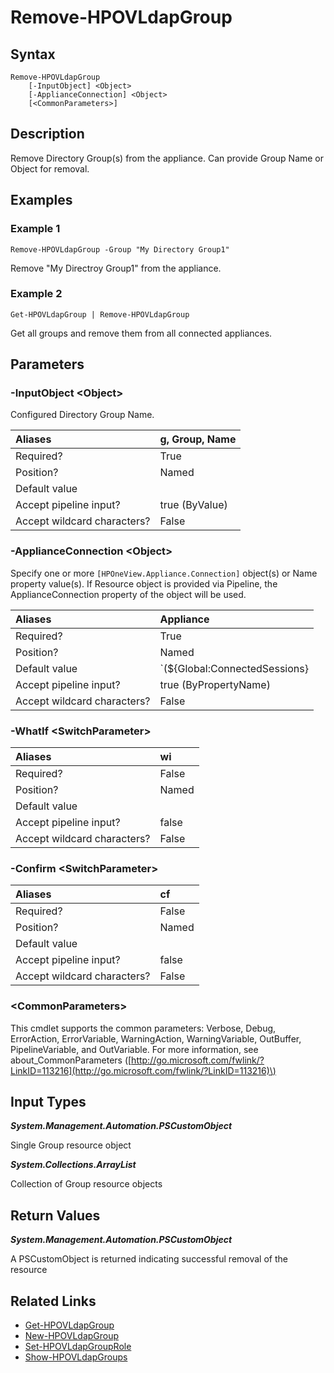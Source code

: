 ﻿---
description: Remove Directory Group.
---

# Remove-HPOVLdapGroup

## Syntax

```text
Remove-HPOVLdapGroup
    [-InputObject] <Object>
    [-ApplianceConnection] <Object>
    [<CommonParameters>]
```

## Description

Remove Directory Group(s) from the appliance. Can provide Group Name or Object for removal.

## Examples

###  Example 1 

```text
Remove-HPOVLdapGroup -Group "My Directory Group1"

```

Remove "My Directroy Group1" from the appliance.

###  Example 2 

```text
Get-HPOVLdapGroup | Remove-HPOVLdapGroup

```

Get all groups and remove them from all connected appliances.

## Parameters

### -InputObject &lt;Object&gt;

Configured Directory Group Name.

| Aliases | g, Group, Name |
| :--- | :--- |
| Required? | True |
| Position? | Named |
| Default value |  |
| Accept pipeline input? | true (ByValue) |
| Accept wildcard characters? | False |

### -ApplianceConnection &lt;Object&gt;

Specify one or more `[HPOneView.Appliance.Connection]` object(s) or Name property value(s). If Resource object is provided via Pipeline, the ApplianceConnection property of the object will be used.

| Aliases | Appliance |
| :--- | :--- |
| Required? | True |
| Position? | Named |
| Default value | `(${Global:ConnectedSessions} | ? Default)` |
| Accept pipeline input? | true (ByPropertyName) |
| Accept wildcard characters? | False |

### -WhatIf &lt;SwitchParameter&gt;



| Aliases | wi |
| :--- | :--- |
| Required? | False |
| Position? | Named |
| Default value |  |
| Accept pipeline input? | false |
| Accept wildcard characters? | False |

### -Confirm &lt;SwitchParameter&gt;



| Aliases | cf |
| :--- | :--- |
| Required? | False |
| Position? | Named |
| Default value |  |
| Accept pipeline input? | false |
| Accept wildcard characters? | False |

### &lt;CommonParameters&gt;

This cmdlet supports the common parameters: Verbose, Debug, ErrorAction, ErrorVariable, WarningAction, WarningVariable, OutBuffer, PipelineVariable, and OutVariable. For more information, see about\_CommonParameters \([http://go.microsoft.com/fwlink/?LinkID=113216](http://go.microsoft.com/fwlink/?LinkID=113216)\)

## Input Types

_**System.Management.Automation.PSCustomObject**_

Single Group resource object

_**System.Collections.ArrayList**_

Collection of Group resource objects

## Return Values

_**System.Management.Automation.PSCustomObject**_

A PSCustomObject is returned indicating successful removal of the resource

## Related Links

* [Get-HPOVLdapGroup](get-hpovldapgroup.md)
* [New-HPOVLdapGroup](new-hpovldapgroup.md)
* [Set-HPOVLdapGroupRole](set-hpovldapgrouprole.md)
* [Show-HPOVLdapGroups](show-hpovldapgroups.md)
